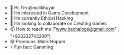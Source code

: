 - 👋 Hi, I’m @malikhuyar
- 👀 I’m interested in Game Development 
- 🌱 I’m currently Ethical Hacking
- 💞️ I’m looking to collaborate on Creating Games
- 📫 How to reach me ("www.bachaloge@gmail.com" , "+923232743200")
- 😄 Pronouns: Malik Hopper
- ⚡ Fun fact: Gamming

<!---
malikhuyar/malikhuyar is a ✨ special ✨ repository because its `README.md` (this file) appears on your GitHub profile.
You can click the Preview link to take a look at your changes.
--->
